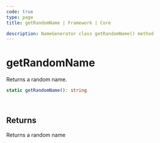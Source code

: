 ```yaml
---
code: true
type: page
title: getRandomName | Framework | Core

description: NameGenerator class getRandomName() method
---
```


# getRandomName

<SinceBadge version="2.19.0" />

Returns a random name.

```ts
static getRandomName(): string
```

<br/>

## Returns

Returns a random name
